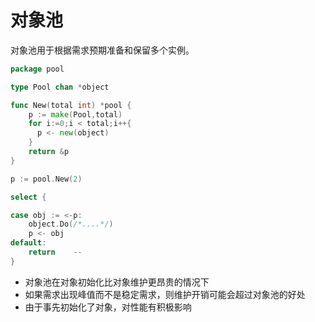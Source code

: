 # 对象池
对象池用于根据需求预期准备和保留多个实例。


```go
package pool

type Pool chan *object

func New(total int) *pool {
    p := make(Pool,total)
    for i:=0;i < total;i++{
      p <- new(object)
    }
    return &p
}

```



```go
p := pool.New(2)

select {

case obj := <-p:
    object.Do(/*....*/)
    p <- obj
default:
    return    --
}

```



- 对象池在对象初始化比对象维护更昂贵的情况下
- 如果需求出现峰值而不是稳定需求，则维护开销可能会超过对象池的好处
- 由于事先初始化了对象，对性能有积极影响








































